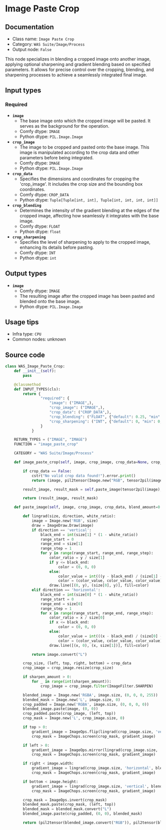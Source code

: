 # Image Paste Crop
## Documentation
- Class name: `Image Paste Crop`
- Category: `WAS Suite/Image/Process`
- Output node: `False`

This node specializes in blending a cropped image onto another image, applying optional sharpening and gradient blending based on specified parameters. It allows for precise control over the cropping, blending, and sharpening processes to achieve a seamlessly integrated final image.
## Input types
### Required
- **`image`**
    - The base image onto which the cropped image will be pasted. It serves as the background for the operation.
    - Comfy dtype: `IMAGE`
    - Python dtype: `PIL.Image.Image`
- **`crop_image`**
    - The image to be cropped and pasted onto the base image. This image is manipulated according to the crop data and other parameters before being integrated.
    - Comfy dtype: `IMAGE`
    - Python dtype: `PIL.Image.Image`
- **`crop_data`**
    - Specifies the dimensions and coordinates for cropping the 'crop_image'. It includes the crop size and the bounding box coordinates.
    - Comfy dtype: `CROP_DATA`
    - Python dtype: `Tuple[Tuple[int, int], Tuple[int, int, int, int]]`
- **`crop_blending`**
    - Determines the intensity of the gradient blending at the edges of the cropped image, affecting how seamlessly it integrates with the base image.
    - Comfy dtype: `FLOAT`
    - Python dtype: `float`
- **`crop_sharpening`**
    - Specifies the level of sharpening to apply to the cropped image, enhancing its details before pasting.
    - Comfy dtype: `INT`
    - Python dtype: `int`
## Output types
- **`image`**
    - Comfy dtype: `IMAGE`
    - The resulting image after the cropped image has been pasted and blended onto the base image.
    - Python dtype: `PIL.Image.Image`
## Usage tips
- Infra type: `CPU`
- Common nodes: unknown


## Source code
```python
class WAS_Image_Paste_Crop:
    def __init__(self):
        pass

    @classmethod
    def INPUT_TYPES(cls):
        return {
                "required": {
                    "image": ("IMAGE",),
                    "crop_image": ("IMAGE",),
                    "crop_data": ("CROP_DATA",),
                    "crop_blending": ("FLOAT", {"default": 0.25, "min": 0.0, "max": 1.0, "step": 0.01}),
                    "crop_sharpening": ("INT", {"default": 0, "min": 0, "max": 3, "step": 1}),
                }
            }

    RETURN_TYPES = ("IMAGE", "IMAGE")
    FUNCTION = "image_paste_crop"

    CATEGORY = "WAS Suite/Image/Process"

    def image_paste_crop(self, image, crop_image, crop_data=None, crop_blending=0.25, crop_sharpening=0):

        if crop_data == False:
            cstr("No valid crop data found!").error.print()
            return (image, pil2tensor(Image.new("RGB", tensor2pil(image).size, (0,0,0))))

        result_image, result_mask = self.paste_image(tensor2pil(image), tensor2pil(crop_image), crop_data, crop_blending, crop_sharpening)

        return (result_image, result_mask)

    def paste_image(self, image, crop_image, crop_data, blend_amount=0.25, sharpen_amount=1):

        def lingrad(size, direction, white_ratio):
            image = Image.new('RGB', size)
            draw = ImageDraw.Draw(image)
            if direction == 'vertical':
                black_end = int(size[1] * (1 - white_ratio))
                range_start = 0
                range_end = size[1]
                range_step = 1
                for y in range(range_start, range_end, range_step):
                    color_ratio = y / size[1]
                    if y <= black_end:
                        color = (0, 0, 0)
                    else:
                        color_value = int(((y - black_end) / (size[1] - black_end)) * 255)
                        color = (color_value, color_value, color_value)
                    draw.line([(0, y), (size[0], y)], fill=color)
            elif direction == 'horizontal':
                black_end = int(size[0] * (1 - white_ratio))
                range_start = 0
                range_end = size[0]
                range_step = 1
                for x in range(range_start, range_end, range_step):
                    color_ratio = x / size[0]
                    if x <= black_end:
                        color = (0, 0, 0)
                    else:
                        color_value = int(((x - black_end) / (size[0] - black_end)) * 255)
                        color = (color_value, color_value, color_value)
                    draw.line([(x, 0), (x, size[1])], fill=color)

            return image.convert("L")

        crop_size, (left, top, right, bottom) = crop_data
        crop_image = crop_image.resize(crop_size)

        if sharpen_amount > 0:
            for _ in range(int(sharpen_amount)):
                crop_image = crop_image.filter(ImageFilter.SHARPEN)

        blended_image = Image.new('RGBA', image.size, (0, 0, 0, 255))
        blended_mask = Image.new('L', image.size, 0)
        crop_padded = Image.new('RGBA', image.size, (0, 0, 0, 0))
        blended_image.paste(image, (0, 0))
        crop_padded.paste(crop_image, (left, top))
        crop_mask = Image.new('L', crop_image.size, 0)

        if top > 0:
            gradient_image = ImageOps.flip(lingrad(crop_image.size, 'vertical', blend_amount))
            crop_mask = ImageChops.screen(crop_mask, gradient_image)

        if left > 0:
            gradient_image = ImageOps.mirror(lingrad(crop_image.size, 'horizontal', blend_amount))
            crop_mask = ImageChops.screen(crop_mask, gradient_image)

        if right < image.width:
            gradient_image = lingrad(crop_image.size, 'horizontal', blend_amount)
            crop_mask = ImageChops.screen(crop_mask, gradient_image)

        if bottom < image.height:
            gradient_image = lingrad(crop_image.size, 'vertical', blend_amount)
            crop_mask = ImageChops.screen(crop_mask, gradient_image)

        crop_mask = ImageOps.invert(crop_mask)
        blended_mask.paste(crop_mask, (left, top))
        blended_mask = blended_mask.convert("L")
        blended_image.paste(crop_padded, (0, 0), blended_mask)

        return (pil2tensor(blended_image.convert("RGB")), pil2tensor(blended_mask.convert("RGB")))

```
